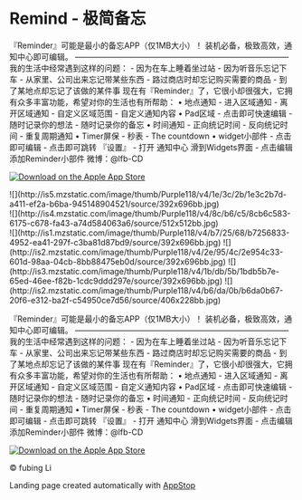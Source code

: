 # Remind - 极简备忘

『Reminder』可能是最小的备忘APP（仅1MB大小）！ 装机必备，极致高效，通知中心即可编辑。 ——————————————————————————— 我的生活中经常遇到这样的问题： - 因为在车上睡着坐过站 - 因为听音乐忘记下车 - 从家里、公司出来忘记带某些东西 - 路过商店时却忘记购买需要的商品 - 到了某地点却忘记了该做的某件事 现在有『Reminder』了，它很小却很强大，它拥有众多丰富功能，希望对你的生活也有所帮助： • 地点通知 - 进入区域通知 - 离开区域通知 - 自定义区域范围 - 自定义通知内容 • Pad区域 - 点击即可快速编辑 - 随时记录你的想法 - 随时记录你的备忘 • 时间通知 - 正向统记时间 - 反向统记时间 - 重复周期通知 • Timer屏保 - 秒表 - The countdown • widget小部件 - 点击即可编辑 - 点击即可跳转 『设置』 - 打开 通知中心 滑到Widgets界面 - 点击编辑 添加Reminder小部件 微博：@lfb-CD

[![Download on the Apple App Store](http://app-stop.appspot.com/static/appstore.svg)](https://itunes.apple.com/us/app/remind-%E6%9E%81%E7%AE%80%E5%A4%87%E5%BF%98/id1258508583?mt=8&uo=4)</div>

<div id="right">

<div class="iphone">![](http://is5.mzstatic.com/image/thumb/Purple118/v4/1e/3c/2b/1e3c2b7d-a411-ef2a-b6ba-945148904521/source/392x696bb.jpg)</div>

</div>

</div>

<div id="icon-row">

<div id="icon-container">![](http://is4.mzstatic.com/image/thumb/Purple118/v4/8c/b6/c5/8cb6c583-6175-c678-fa43-a74d584063a6/source/512x512bb.jpg)</div>

</div>

<div id="screenshots">![](http://is1.mzstatic.com/image/thumb/Purple118/v4/b7/25/68/b7256833-4952-ea41-297f-c3ba81d87bd9/source/392x696bb.jpg) ![](http://is2.mzstatic.com/image/thumb/Purple118/v4/2e/95/4c/2e954c33-601d-98aa-04cb-8bb88475eb0d/source/392x696bb.jpg) ![](http://is3.mzstatic.com/image/thumb/Purple118/v4/1b/db/5b/1bdb5b7e-65ed-46ee-f82b-1cdc9ddd297e/source/392x696bb.jpg) ![](http://is2.mzstatic.com/image/thumb/Purple118/v4/b6/da/0b/b6da0b67-20f6-e312-ba2f-c54950ce7d56/source/406x228bb.jpg)</div>

『Reminder』可能是最小的备忘APP（仅1MB大小）！ 装机必备，极致高效，通知中心即可编辑。 ——————————————————————————— 我的生活中经常遇到这样的问题： - 因为在车上睡着坐过站 - 因为听音乐忘记下车 - 从家里、公司出来忘记带某些东西 - 路过商店时却忘记购买需要的商品 - 到了某地点却忘记了该做的某件事 现在有『Reminder』了，它很小却很强大，它拥有众多丰富功能，希望对你的生活也有所帮助： • 地点通知 - 进入区域通知 - 离开区域通知 - 自定义区域范围 - 自定义通知内容 • Pad区域 - 点击即可快速编辑 - 随时记录你的想法 - 随时记录你的备忘 • 时间通知 - 正向统记时间 - 反向统记时间 - 重复周期通知 • Timer屏保 - 秒表 - The countdown • widget小部件 - 点击即可编辑 - 点击即可跳转 『设置』 - 打开 通知中心 滑到Widgets界面 - 点击编辑 添加Reminder小部件 微博：@lfb-CD

[![Download on the Apple App Store](http://app-stop.appspot.com/static/appstore.svg)](https://itunes.apple.com/us/app/remind-%E6%9E%81%E7%AE%80%E5%A4%87%E5%BF%98/id1258508583?mt=8&uo=4)

<script>// dynamically create a Facebook like button for the current URL: var like = document.createElement("div"); like.className = "fb-like"; like.setAttribute("data-href", location.href); like.setAttribute("data-layout", "button_count"); like.setAttribute("data-action", "like"); like.setAttribute("data-show-faces", "true"); like.setAttribute("data-share", "true"); document.getElementById("like-container").appendChild(like);</script>

© fubing Li

Landing page created automatically with [AppStop](http://app-stop.appspot.com)

</div>
